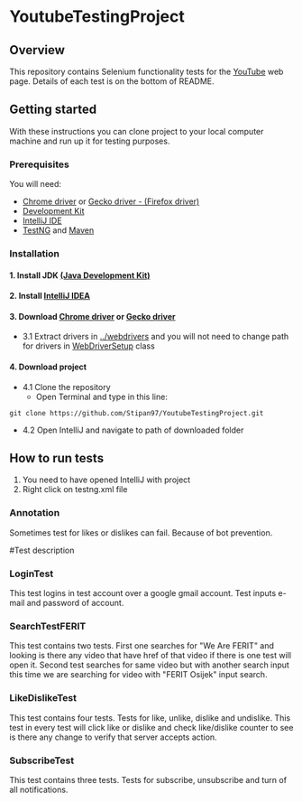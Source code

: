 # YoutubeTestingProject

## Overview
This repository contains Selenium functionality tests for the [YouTube](https://www.youtube.com/) web page. Details of each test is on the bottom of README.

## Getting started
With these instructions you can clone project to your local computer machine and run up it for testing purposes.

### Prerequisites
You will need:
* [Chrome driver](https://chromedriver.chromium.org/downloads) or [Gecko driver - (Firefox driver)](https://github.com/mozilla/geckodriver/releases)
* [Development Kit](https://www.oracle.com/java/technologies/javase-jdk8-downloads.html)
* [IntelliJ IDE](https://www.jetbrains.com/idea/download/#section=windows)
* [TestNG](https://mvnrepository.com/artifact/org.testng/testng) and [Maven](http://maven.apache.org/surefire/download.cgi)

### Installation
#### 1. Install JDK [(Java Development Kit)](https://www.oracle.com/java/technologies/javase-jdk8-downloads.html)
#### 2. Install [IntelliJ IDEA](https://www.jetbrains.com/idea/download/#section=windows)
#### 3. Download [Chrome driver](https://chromedriver.chromium.org/downloads) or [Gecko driver](https://github.com/mozilla/geckodriver/releases)
* 3.1 Extract drivers in [../webdrivers](https://github.com/Stipan97/YoutubeTestingProject/tree/master/webdrivers) and you will not need to change path for drivers in [WebDriverSetup](https://github.com/Stipan97/YoutubeTestingProject/blob/master/src/test/java/tests/WebDriverSetup.java) class
#### 4. Download project
* 4.1 Clone the repository
    * Open Terminal and type in this line:
```
git clone https://github.com/Stipan97/YoutubeTestingProject.git
```
* 4.2 Open IntelliJ and navigate to path of downloaded folder

## How to run tests
1. You need to have opened IntelliJ with project
2. Right click on testng.xml file
### Annotation
Sometimes test for likes or dislikes can fail. Because of bot prevention.

#Test description
### LoginTest
This test logins in test account over a google gmail account. Test inputs e-mail and password of account.
### SearchTestFERIT
This test contains two tests. First one searches for "We Are FERIT" and looking is there any video that have href of that video if there is one test will open it. Second test searches for same video but with another search input this time we are searching for video with "FERIT Osijek" input search. 
### LikeDislikeTest
This test contains four tests. Tests for like, unlike, dislike and undislike. This test in every test will click like or dislike and check like/dislike counter to see is there any change to verify that server accepts action.
### SubscribeTest
This test contains three tests. Tests for subscribe, unsubscribe and turn of all notifications.